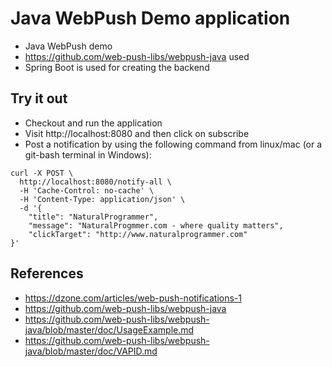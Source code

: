 # Java WebPush Demo application

* Java WebPush demo
* https://github.com/web-push-libs/webpush-java used
* Spring Boot is used for creating the backend

## Try it out

* Checkout and run the application
* Visit http://localhost:8080 and then click on subscribe
* Post a notification by using the following command from linux/mac (or a git-bash terminal in Windows):

```
curl -X POST \
  http://localhost:8080/notify-all \
  -H 'Cache-Control: no-cache' \
  -H 'Content-Type: application/json' \
  -d '{
	"title": "NaturalProgrammer",
	"message": "NaturalProgmmer.com - where quality matters",
	"clickTarget": "http://www.naturalprogrammer.com"
}'
```

## References

* https://dzone.com/articles/web-push-notifications-1
* https://github.com/web-push-libs/webpush-java
* https://github.com/web-push-libs/webpush-java/blob/master/doc/UsageExample.md
* https://github.com/web-push-libs/webpush-java/blob/master/doc/VAPID.md
